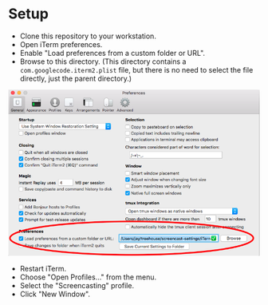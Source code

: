# Setup

* Clone this repository to your workstation.
* Open iTerm preferences.
* Enable "Load preferences from a custom folder or URL".
* Browse to this directory. (This directory contains a `com.googlecode.iterm2.plist` file, but there is no need to select the file directly, just the parent directory.)

![](iterm_setup.png)

* Restart iTerm.
* Choose "Open Profiles..." from the menu.
* Select the "Screencasting" profile.
* Click "New Window".

